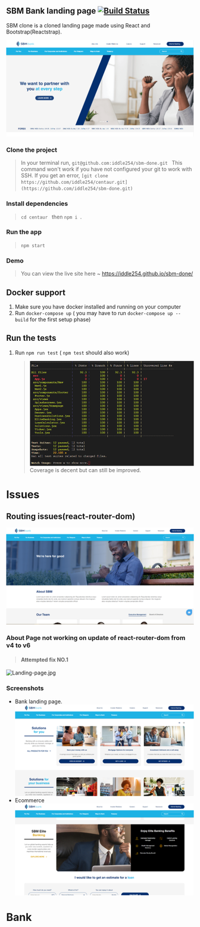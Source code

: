 ## SBM Bank landing page [![Build Status](https://app.travis-ci.com/iddle254/sbm-done.svg?branch=main)](https://app.travis-ci.com/iddle254/sbm-done)

SBM clone is a cloned landing page made using React and Bootstrap(Reactstrap).

![Landing-page.jpg](./public/home/Capture.PNG)

### Clone the project

> In your terminal run, `git@github.com:iddle254/sbm-done.git `
> This command won't work if you have not configured your git to work with SSH. If you get an error, `[git clone https://github.com/iddle254/centaur.git](https://github.com/iddle254/sbm-done.git) `

### Install dependencies

> `cd centaur ` then `npm i `.

### Run the app

> `npm start`

### Demo

> You can view the live site here ~ https://iddle254.github.io/sbm-done/

## **Docker support**

1. Make sure you have docker installed and running on your computer
2. Run `docker-compose up` ( you may have to run `docker-compose up --build` for the first setup phase)

## **Run the tests**

1. Run `npm run test` ( `npm test` should also work)

   > ![Landing-page.jpg](./public/home/coverage.PNG)
   > Coverage is decent but can still be improved.

# Issues

## **Routing issues(react-router-dom)**

![About-page.jpg](./public/home/6.PNG)

### **About Page not working on update of react-router-dom from v4 to v6**

> #### Attempted fix **NO.1**

![Landing-page.jpg](./public/home/Capture7.PNG)

### Screenshots

- Bank landing page.
  ![Landing-page.jpg](./public/home/2.PNG)
- Ecommerce
  ![Landing-page.jpg](./public/home/3.PNG)
# Bank
